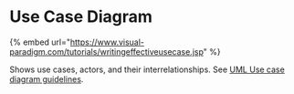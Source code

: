# Use Case Diagram

{% embed url="https://www.visual-paradigm.com/tutorials/writingeffectiveusecase.jsp" %}

Shows use cases, actors, and their interrelationships. See [UML Use case diagram guidelines](http://agilemodeling.com/style/useCaseDiagram.htm).
